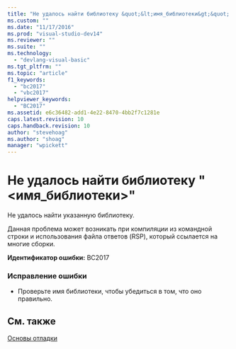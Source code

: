 ```yaml
---
title: "Не удалось найти библиотеку &quot;&lt;имя_библиотеки&gt;&quot; | Microsoft Docs"
ms.custom: ""
ms.date: "11/17/2016"
ms.prod: "visual-studio-dev14"
ms.reviewer: ""
ms.suite: ""
ms.technology: 
  - "devlang-visual-basic"
ms.tgt_pltfrm: ""
ms.topic: "article"
f1_keywords: 
  - "bc2017"
  - "vbc2017"
helpviewer_keywords: 
  - "BC2017"
ms.assetid: e6c36482-add1-4e22-8470-4bb2f7c1281e
caps.latest.revision: 10
caps.handback.revision: 10
author: "stevehoag"
ms.author: "shoag"
manager: "wpickett"
---
```

# Не удалось найти библиотеку &quot;&lt;имя_библиотеки&gt;&quot;
Не удалось найти указанную библиотеку.  
  
 Данная проблема может возникать при компиляции из командной строки и использования файла ответов \(RSP\), который ссылается на многие сборки.  
  
 **Идентификатор ошибки:** BC2017  
  
### Исправление ошибки  
  
-   Проверьте имя библиотеки, чтобы убедиться в том, что оно правильно.  
  
## См. также  
 [Основы отладки](../Topic/Debugger%20Basics.md)